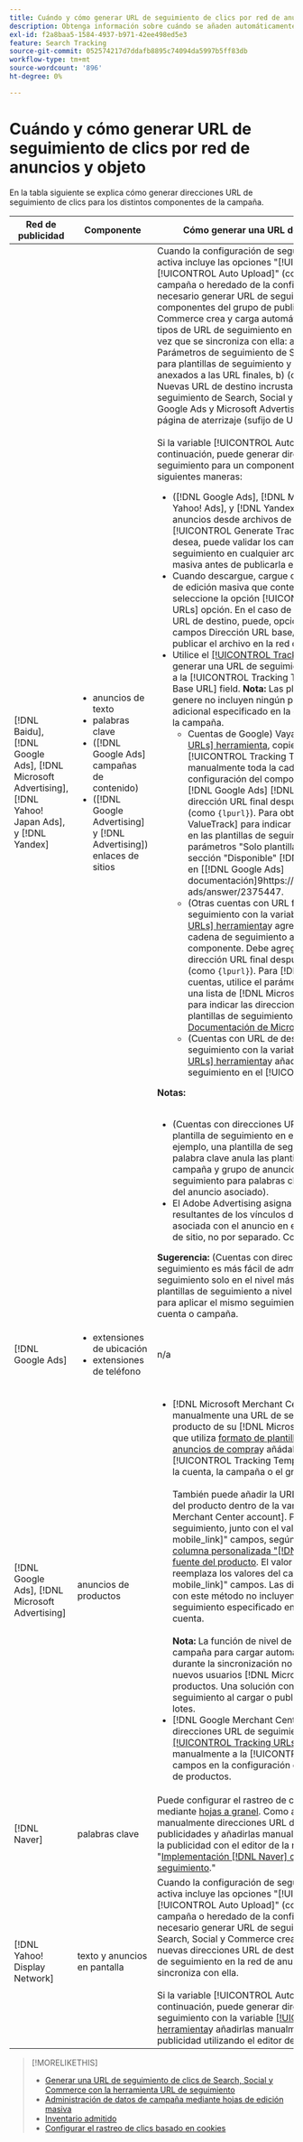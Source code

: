 ```yaml
---
title: Cuándo y cómo generar URL de seguimiento de clics por red de anuncios y objeto
description: Obtenga información sobre cuándo se añaden automáticamente las direcciones URL de seguimiento de clics y cuándo y cómo añadirlas manualmente para varios componentes de campaña.
exl-id: f2a8baa5-1584-4937-b971-42ee498ed5e3
feature: Search Tracking
source-git-commit: 052574217d7ddafb8895c74094da5997b5ff83db
workflow-type: tm+mt
source-wordcount: '896'
ht-degree: 0%

---
```


# Cuándo y cómo generar URL de seguimiento de clics por red de anuncios y objeto

En la tabla siguiente se explica cómo generar direcciones URL de seguimiento de clics para los distintos componentes de la campaña.

| Red de publicidad | Componente | Cómo generar una URL de seguimiento de clics |
| ---- | ---- | ---- |
| [!DNL Baidu], [!DNL Google Ads], [!DNL Microsoft Advertising], [!DNL Yahoo! Japan Ads], y [!DNL Yandex] | <ul><li>anuncios de texto</li><li>palabras clave</li><li>([!DNL Google Ads] campañas de contenido)</li><li>([!DNL Google Advertising] y [!DNL Advertising]) enlaces de sitios</li></ul> | Cuando la configuración de seguimiento de una campaña activa incluye las opciones &quot;[!UICONTROL EF Redirect]&quot; y &quot;[!UICONTROL Auto Upload]&quot; (configurado en el nivel de campaña o heredado de la configuración de cuenta), no es necesario generar URL de seguimiento para los componentes del grupo de publicidad. Search, Social y Commerce crea y carga automáticamente los siguientes tipos de URL de seguimiento en la red de publicidad cada vez que se sincroniza con ella: a) (cuentas con URL finales) Parámetros de seguimiento de Search, Social y Commerce para plantillas de seguimiento y los mismos parámetros anexados a las URL finales, b) (cuentas con URL de destino) Nuevas URL de destino incrustadas con el código de seguimiento de Search, Social y Commerce y c) (Cuentas de Google Ads y Microsoft Advertising) Parámetros de sufijo de página de aterrizaje (sufijo de URL final).<br><br>Si la variable [!UICONTROL Auto Upload] está desactivada, a continuación, puede generar direcciones URL de seguimiento para un componente de cualquiera de las siguientes maneras:<ul><li>([!DNL Google Ads], [!DNL Microsoft Advertising], [!DNL Yahoo! Ads], y [!DNL Yandex]) Cuando publique anuncios desde archivos de fuentes, seleccione la [!UICONTROL Generate Tracking URLs] opción. Si lo desea, puede validar los campos de la plantilla de seguimiento en cualquier archivo de hoja de edición masiva antes de publicarla en la red publicitaria.</li><li>Cuando descargue, cargue o publique un archivo de hoja de edición masiva que contenga el componente, seleccione la opción [!UICONTROL Generate Tracking URLs] opción. En el caso de las cuentas con direcciones URL de destino, puede, opcionalmente, validar los campos Dirección URL base/Dirección URL final antes de publicar el archivo en la red de publicidad</li><li>Utilice el [[!UICONTROL Tracking URLs] herramienta](/help/search-social-commerce/tools/click-tracking-url-generate.md) para generar una URL de seguimiento y añadirla manualmente a la [!UICONTROL Tracking Template] o [!UICONTROL Base URL] field. <b>Nota:</b> Las plantillas de seguimiento que genere no incluyen ningún parámetro de seguimiento adicional especificado en la configuración de la cuenta o la campaña.<ul><li>Cuentas de Google) Vaya a [[!UICONTROL Tracking URLs] herramienta](/help/search-social-commerce/tools/click-tracking-url-generate.md), copie el valor en pantalla en el [!UICONTROL Tracking Template] y agregue manualmente toda la cadena de seguimiento a la configuración del componente. Debe agregar un [!DNL Google Ads] [!DNL ValueTrack] para la dirección URL final después de `&url=` parámetro (como `{lpurl}`). Para obtener una lista de [!DNL ValueTrack] para indicar las direcciones URL finales en las plantillas de seguimiento, consulte los parámetros &quot;Solo plantilla de seguimiento&quot; en la sección &quot;Disponible&quot; [!DNL ValueTrack] Parámetros&quot; en [[!DNL Google Ads] documentación]9https://support.google.com/google-ads/answer/2375447.</li><li>(Otras cuentas con URL finales) Genere una URL de seguimiento con la variable [[!UICONTROL Tracking URLs] herramienta](/help/search-social-commerce/tools/click-tracking-url-generate.md)y agregue manualmente toda la cadena de seguimiento a la configuración del componente. Debe agregar un parámetro para la dirección URL final después de `&url=` parámetro (como `{lpurl}`). Para [!DNL Yahoo! Japan Ads] cuentas, utilice el parámetro `{lpurl}`. Para obtener una lista de [!DNL Microsoft Advertising] parámetros para indicar las direcciones URL finales en las plantillas de seguimiento, consulte los [Documentación de Microsoft Advertising](https://help.bingads.microsoft.com/#apex/3/en/56799).</li><li>(Cuentas con URL de destino) Genere una URL de seguimiento con la variable [[!UICONTROL Tracking URLs] herramienta](/help/search-social-commerce/tools/click-tracking-url-generate.md)y añada manualmente la URL de seguimiento en el [!UICONTROL Base URL] field.</li></ul></li></ul><b>Notas:</b><br><br><ul><li>(Cuentas con direcciones URL finales) Se utiliza la plantilla de seguimiento en el nivel más granular (por ejemplo, una plantilla de seguimiento en el nivel de palabra clave anula las plantillas en el nivel de cuenta, campaña y grupo de anuncios, y las plantillas de seguimiento para palabras clave y ubicaciones anulan las del anuncio asociado).</li><li>El Adobe Advertising asigna los clics y los ingresos resultantes de los vínculos de sitio a la palabra clave asociada con el anuncio en el que se incluye el vínculo de sitio, no por separado. Consulte &quot;[Inventario admitido](/help/search-social-commerce/introduction/supported-inventory.md).&quot;</li></ul><b>Sugerencia:</b> (Cuentas con direcciones URL finales) El seguimiento es más fácil de administrar si crea plantillas de seguimiento solo en el nivel más alto necesario; por ejemplo, plantillas de seguimiento a nivel de cuenta o de campaña para aplicar el mismo seguimiento a todas las entidades de la cuenta o campaña. |
| [!DNL Google Ads] | <ul><li>extensiones de ubicación</li><li>extensiones de teléfono</li></ul> | n/a |
| [!DNL Google Ads], [!DNL Microsoft Advertising] | anuncios de productos | <ul><li>[!DNL Microsoft Merchant Center] cuentas: cree manualmente una URL de seguimiento para cada producto de su [!DNL Microsoft Merchant Center] cuenta que utiliza [formato de plantilla de seguimiento para anuncios de compra](/help/search-social-commerce/tracking/formats-click-tracking-microsoft.md)y añádalo manualmente al [!UICONTROL Tracking Template] en la configuración de la cuenta, la campaña o el grupo de productos.<br><br>También puede añadir la URL de seguimiento a los datos del producto dentro de la variable [!DNL Microsoft Merchant Center account]. Para ello, incluya la URL de seguimiento, junto con el valor en la[!DNL link]&quot; o &quot;[!DNL mobile_link]&quot; campos, según corresponda, en una [columna personalizada &quot;[!DNL bingads_redirect]&quot; en la fuente del producto](https://help.ads.microsoft.com/#apex/3/en/51084). El valor en &quot;[!DNL bingads_redirect]&quot; reemplaza los valores del campo &quot;[!DNL link]&quot; y &quot;[!DNL mobile_link]&quot; campos. Las direcciones URL generadas con este método no incluyen ningún parámetro de seguimiento especificado en la configuración de la cuenta.<br><br><b>Nota:</b> La función de nivel de cuenta y de nivel de campaña para cargar automáticamente el seguimiento durante la sincronización no genera seguimiento para los nuevos usuarios [!DNL Microsoft Advertising] grupos de productos. Una solución consiste en generar un seguimiento al cargar o publicar una hoja de edición por lotes.</li><li>[!DNL Google Merchant Center] cuentas: genere direcciones URL de seguimiento con la variable [[!UICONTROL Tracking URLs] herramienta](/help/search-social-commerce/tools/click-tracking-url-generate.md)y añadirlos manualmente a la [!UICONTROL Tracking Template] campos en la configuración de cuenta, campaña o grupo de productos.</li></ul> |
| [!DNL Naver] | palabras clave | Puede configurar el rastreo de clics para todos los anuncios mediante [hojas a granel](/help/search-social-commerce/campaign-management/bulksheets/bulksheet-about.md). Como alternativa, puede generar manualmente direcciones URL de seguimiento para las publicidades y añadirlas manualmente a la configuración de la publicidad con el editor de la red de anuncios. Consulte &quot;[Implementación [!DNL Naver] cuentas solo de seguimiento](/help/search-social-commerce/campaign-management/naver-tracking-only-account-implement.md).&quot; |
| [!DNL Yahoo! Display Network] | texto y anuncios en pantalla | Cuando la configuración de seguimiento de una campaña activa incluye las opciones &quot;[!UICONTROL EF Redirect]&quot; y &quot;[!UICONTROL Auto Upload]&quot; (configurado en el nivel de campaña o heredado de la configuración de la cuenta), no es necesario generar URL de seguimiento para los anuncios. Search, Social y Commerce crean y cargan automáticamente nuevas direcciones URL de destino incrustadas con código de seguimiento en la red de anuncios cada vez que se sincroniza con ella.<br><br>Si la variable [!UICONTROL Auto Upload] está desactivada, a continuación, puede generar direcciones URL de seguimiento con la variable [[!UICONTROL Tracking URLs] herramienta](/help/search-social-commerce/tools/click-tracking-url-generate.md)y añadirlas manualmente a la configuración de la publicidad utilizando el editor de la red de publicidad. |

>[!MORELIKETHIS]
>
>* [Generar una URL de seguimiento de clics de Search, Social y Commerce con la herramienta URL de seguimiento](/help/search-social-commerce/tools/click-tracking-url-generate.md)
>* [Administración de datos de campaña mediante hojas de edición masiva](/help/search-social-commerce/campaign-management/bulksheets/bulksheet-about.md)
>* [Inventario admitido](/help/search-social-commerce/introduction/supported-inventory.md)
>* [Configurar el rastreo de clics basado en cookies](/help/search-social-commerce/tracking/click-tracking-set-up.md)
